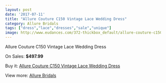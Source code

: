 ```yaml
---
layout: post
date: '2017-07-11'
title: "Allure Couture C150 Vintage Lace Wedding Dress"
category: Allure Bridals
tags: ["dress","lace","dresses","sale","unique"]
image: http://www.eudances.com/372-thickbox_default/allure-couture-c150-vintage-lace-wedding-dress.jpg
---
```

Allure Couture C150 Vintage Lace Wedding Dress

On Sales: **$497.99**
<a href="https://www.eudances.com/en/allure-bridals/115-allure-couture-c150-vintage-lace-wedding-dress.html"><amp-img layout="responsive" width="600" height="600" src="//www.eudances.com/372-thickbox_default/allure-couture-c150-vintage-lace-wedding-dress.jpg" alt="Allure Couture C150 Vintage Lace Wedding Dress 0" /></a>
<a href="https://www.eudances.com/en/allure-bridals/115-allure-couture-c150-vintage-lace-wedding-dress.html"><amp-img layout="responsive" width="600" height="600" src="//www.eudances.com/375-thickbox_default/allure-couture-c150-vintage-lace-wedding-dress.jpg" alt="Allure Couture C150 Vintage Lace Wedding Dress 1" /></a>
<a href="https://www.eudances.com/en/allure-bridals/115-allure-couture-c150-vintage-lace-wedding-dress.html"><amp-img layout="responsive" width="600" height="600" src="//www.eudances.com/374-thickbox_default/allure-couture-c150-vintage-lace-wedding-dress.jpg" alt="Allure Couture C150 Vintage Lace Wedding Dress 2" /></a>
<a href="https://www.eudances.com/en/allure-bridals/115-allure-couture-c150-vintage-lace-wedding-dress.html"><amp-img layout="responsive" width="600" height="600" src="//www.eudances.com/373-thickbox_default/allure-couture-c150-vintage-lace-wedding-dress.jpg" alt="Allure Couture C150 Vintage Lace Wedding Dress 3" /></a>

Buy it: [Allure Couture C150 Vintage Lace Wedding Dress](https://www.eudances.com/en/allure-bridals/115-allure-couture-c150-vintage-lace-wedding-dress.html "Allure Couture C150 Vintage Lace Wedding Dress")

View more: [Allure Bridals](https://www.eudances.com/en/2-allure-bridals "Allure Bridals")